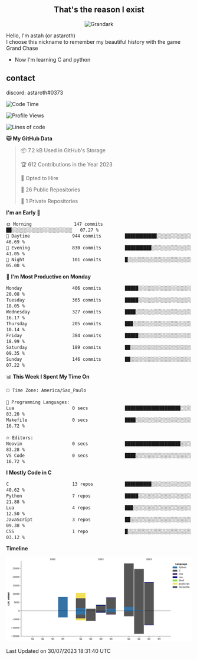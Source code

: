 <h2 align="center">That's the reason I exist</h2>

<p align="center">
  <img src="https://i.imgur.com/5HXDsn9.gif" width="500" alt="Grandark" href="https://www.artstation.com/artwork/dOBdmX" title="Grandark">
</p>


Hello, I'm astah (or astaroth)  
I choose this nickname to remember my beautiful history with the game Grand Chase  

- Now I'm learning C and python

## contact

discord: astaroth#0373
<!--START_SECTION:waka-->
![Code Time](http://img.shields.io/badge/Code%20Time-317%20hrs-blue)

![Profile Views](http://img.shields.io/badge/Profile%20Views-3-blue)

![Lines of code](https://img.shields.io/badge/From%20Hello%20World%20I%27ve%20Written-100.3%20thousand%20lines%20of%20code-blue)

**🐱 My GitHub Data** 

> 📦 7.2 kB Used in GitHub's Storage 
 > 
> 🏆 612 Contributions in the Year 2023
 > 
> 💼 Opted to Hire
 > 
> 📜 26 Public Repositories 
 > 
> 🔑 1 Private Repositories 
 > 
**I'm an Early 🐤** 

```text
🌞 Morning                147 commits         ██░░░░░░░░░░░░░░░░░░░░░░░   07.27 % 
🌆 Daytime                944 commits         ████████████░░░░░░░░░░░░░   46.69 % 
🌃 Evening                830 commits         ██████████░░░░░░░░░░░░░░░   41.05 % 
🌙 Night                  101 commits         █░░░░░░░░░░░░░░░░░░░░░░░░   05.00 % 
```
📅 **I'm Most Productive on Monday** 

```text
Monday                   406 commits         █████░░░░░░░░░░░░░░░░░░░░   20.08 % 
Tuesday                  365 commits         █████░░░░░░░░░░░░░░░░░░░░   18.05 % 
Wednesday                327 commits         ████░░░░░░░░░░░░░░░░░░░░░   16.17 % 
Thursday                 205 commits         ███░░░░░░░░░░░░░░░░░░░░░░   10.14 % 
Friday                   384 commits         █████░░░░░░░░░░░░░░░░░░░░   18.99 % 
Saturday                 189 commits         ██░░░░░░░░░░░░░░░░░░░░░░░   09.35 % 
Sunday                   146 commits         ██░░░░░░░░░░░░░░░░░░░░░░░   07.22 % 
```


📊 **This Week I Spent My Time On** 

```text
🕑︎ Time Zone: America/Sao_Paulo

💬 Programming Languages: 
Lua                      0 secs              █████████████████████░░░░   83.28 % 
Makefile                 0 secs              ████░░░░░░░░░░░░░░░░░░░░░   16.72 % 

🔥 Editors: 
Neovim                   0 secs              █████████████████████░░░░   83.28 % 
VS Code                  0 secs              ████░░░░░░░░░░░░░░░░░░░░░   16.72 % 
```

**I Mostly Code in C** 

```text
C                        13 repos            ██████████░░░░░░░░░░░░░░░   40.62 % 
Python                   7 repos             █████░░░░░░░░░░░░░░░░░░░░   21.88 % 
Lua                      4 repos             ███░░░░░░░░░░░░░░░░░░░░░░   12.50 % 
JavaScript               3 repos             ██░░░░░░░░░░░░░░░░░░░░░░░   09.38 % 
CSS                      1 repo              █░░░░░░░░░░░░░░░░░░░░░░░░   03.12 % 
```



**Timeline**

![Lines of Code chart](https://raw.githubusercontent.com/astahjmo/astahjmo/main/assets/bar_graph.png)


 Last Updated on 30/07/2023 18:31:40 UTC
<!--END_SECTION:waka-->

